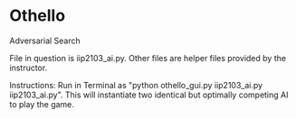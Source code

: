 # Othello
Adversarial Search

File in question is iip2103_ai.py. Other files are helper files provided by the instructor.

Instructions:
Run in Terminal as "python othello_gui.py iip2103_ai.py iip2103_ai.py". This will instantiate two identical but optimally competing AI to play the game.
